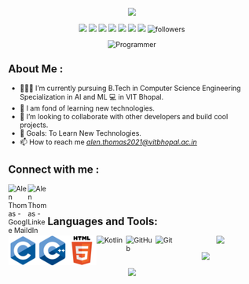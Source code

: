 <p align="center">
  <img src="https://readme-typing-svg.herokuapp.com?color=0d8eceF&size=30&center=true&vCenter=true&width=550&height=70&duration=2500&lines=Hello+World!+👋;+I+am+Alen+Thomas;+An+Open+Source+Contributor+🌟;+Tech+Enthusiast+📱;Loves+To+Build+Projects+🛠">
</p>


<p align="center">
  <img src="https://badges.pufler.dev/visits/AIstar007/AIstar007">
  <img src="https://badges.pufler.dev/years/AIstar007">
  <img src="https://badges.pufler.dev/updated/AIstar007/AIstar007">
  <img src="https://badges.pufler.dev/created/AIstar007/AIstar007">
  <img src="https://badges.pufler.dev/repos/AIstar007">
  <img src="https://badges.pufler.dev/commits/monthly/AIstar007">
  <img src="https://komarev.com/ghpvc/?username=AIstar007&label=Profile%20views&color=red&style=flat">
  <img src="https://img.shields.io/github/followers/AIstar007?label=Followers&style=social" alt="followers"/>
</p>


<p align="center">
  <img src="https://img.freepik.com/free-vector/hacker-operating-laptop-cartoon-icon-illustration-technology-icon-concept-isolated-flat-cartoon-style_138676-2387.jpg?ga=GA1.1.364220156.1739546750&semt=ais_hybrid&w=740" alt="Programmer" width="60%">
</p>



## About Me :
- 👨🏻‍🎓 I’m currently pursuing B.Tech in Computer Science Engineering Specialization in AI and ML 💻 in VIT Bhopal.
- 🌱 I am fond of learning new technologies.
- 🤝 I’m looking to collaborate with other developers and build cool projects.
- 🎯 Goals: To Learn New Technologies.
- 📫 How to reach me <u>*alen.thomas2021@vitbhopal.ac.in*</u>


## Connect with me :

<a href="mailto:alen.thomas2021@vitbhopal.ac.in">
  <img align="left" alt="Alen Thomas - Google Mail" width="40px" src="https://api.iconify.design/logos:google-gmail.svg"/>
</a>

<a href="https://www.linkedin.com/in/alen-thomas-3558bb187/">
  <img align="left" alt="Alen Thomas - LinkedIn" width="40px" src="https://upload.wikimedia.org/wikipedia/commons/thumb/e/e9/Linkedin_icon.svg/256px-Linkedin_icon.svg.png"/>
</a>

<br></br>

## Languages and Tools:

<p align="left">
 <a href="https://www.cprogramming.com/">
  <img align="left" alt="C" width="60px" src="https://raw.githubusercontent.com/devicons/devicon/master/icons/c/c-original.svg"/>
</a>
<a href="https://www.w3schools.com/cpp/">
  <img align="left" alt="C++" width="60px" src="https://raw.githubusercontent.com/devicons/devicon/master/icons/cplusplus/cplusplus-original.svg"/>
</a>
<a href="https://www.w3.org/html/">
  <img align="left" alt="HTML5" width="60px" src="https://raw.githubusercontent.com/devicons/devicon/master/icons/html5/html5-original-wordmark.svg"/>
</a>
<a href="https://kotlinlang.org">
  <img align="left" alt="Kotlin" width="60px" src="https://upload.wikimedia.org/wikipedia/commons/7/74/Kotlin_Icon.png"/>
</a>
<a href="https://github.com/">
  <img align="left" alt="GitHub" width="60px" src="https://github.githubassets.com/images/modules/logos_page/GitHub-Mark.png"/>
</a>
<a href="https://git-scm.com/">
  <img align="left" alt="Git" width="60px" src="https://www.vectorlogo.zone/logos/git-scm/git-scm-icon.svg"/>
</a>
</p>


<p align="center">
    <img src="https://github-readme-stats.vercel.app/api?username=AIstar007&count_private=true&show_icons=true&theme=radical" />
</p>

<p align="center">
    <img src="https://github-readme-stats.vercel.app/api/top-langs/?username=AIstar007&layout=compact&theme=radical&count_private=true" />
</p>

<p align="center">
    <img src="https://github-readme-streak-stats.herokuapp.com?user=AIstar007&theme=radical" />
</p>
